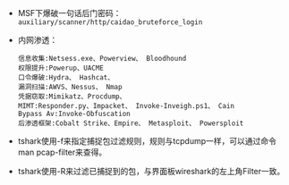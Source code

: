 - MSF下爆破一句话后门密码：`auxiliary/scanner/http/caidao_bruteforce_login`

- 内网渗透：

  ```
  信息收集:Netsess.exe、Powerview、 Bloodhound
  权限提升:Powerup、UACME
  口令爆破:Hydra、 Hashcat、
  漏洞扫描:AWVS、Nessus、 Nmap 
  凭据窃取:Mimikatz、Procdump、
  MIMT:Responder.py、Impacket、 Invoke-Inveigh.ps1、 Cain
  Bypass Av:Invoke-Obfuscation
  后渗透框架:Cobalt Strike、Empire、 Metasploit、 Powersploit
  ```

- tshark使用-f来指定捕捉包过滤规则，规则与tcpdump一样，可以通过命令man pcap-filter来查得。

- tshark使用-R来过滤已捕捉到的包，与界面板wireshark的左上角Filter一致。